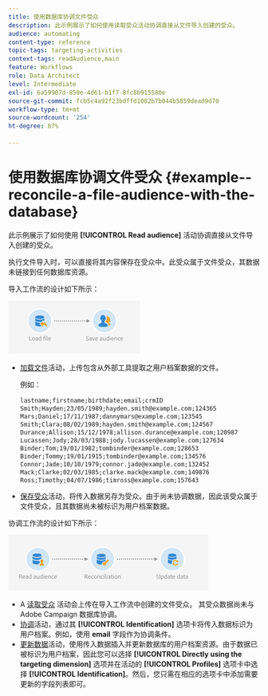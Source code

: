 ```yaml
---
title: 使用数据库协调文件受众
description: 此示例展示了如何使用读取受众活动协调直接从文件导入创建的受众。
audience: automating
content-type: reference
topic-tags: targeting-activities
context-tags: readAudience,main
feature: Workflows
role: Data Architect
level: Intermediate
exl-id: 6a59907d-850e-4d61-b1f7-8fc8b915580e
source-git-commit: fcb5c4a92f23bdffd1082b7b044b5859dead9d70
workflow-type: tm+mt
source-wordcount: '254'
ht-degree: 87%

---
```


# 使用数据库协调文件受众 {#example--reconcile-a-file-audience-with-the-database}

此示例展示了如何使用 **[!UICONTROL Read audience]** 活动协调直接从文件导入创建的受众。

执行文件导入时，可以直接将其内容保存在受众中。此受众属于文件受众，其数据未链接到任何数据库资源。

导入工作流的设计如下所示：

![](assets/readaudience_activity_example3.png)

* [加载文件](../../automating/using/load-file.md)活动，上传包含从外部工具提取之用户档案数据的文件。

  例如：

  ```
  lastname;firstname;birthdate;email;crmID
  Smith;Hayden;23/05/1989;hayden.smith@example.com;124365
  Mars;Daniel;17/11/1987;dannymars@example.com;123545
  Smith;Clara;08/02/1989;hayden.smith@example.com;124567
  Durance;Allison;15/12/1978;allison.durance@example.com;120987
  Lucassen;Jody;28/03/1988;jody.lucassen@example.com;127634
  Binder;Tom;19/01/1982;tombinder@example.com;128653
  Binder;Tommy;19/01/1915;tombinder@example.com;134576
  Connor;Jade;10/10/1979;connor.jade@example.com;132452
  Mack;Clarke;02/03/1985;clarke.mack@example.com;149876
  Ross;Timothy;04/07/1986;timross@example.com;157643
  ```

* [保存受众](../../automating/using/save-audience.md)活动，将传入数据另存为受众。由于尚未协调数据，因此该受众属于文件受众，且其数据尚未被标识为用户档案数据。

协调工作流的设计如下所示：

![](assets/readaudience_activity_example2.png)

* A [读取受众](../../automating/using/read-audience.md) 活动会上传在导入工作流中创建的文件受众。 其受众数据尚未与 Adobe Campaign 数据库协调。
* [协调](../../automating/using/reconciliation.md)活动，通过其 **[!UICONTROL Identification]** 选项卡将传入数据标识为用户档案。例如，使用 **email** 字段作为协调条件。
* [更新数据](../../automating/using/update-data.md)活动，使用传入数据插入并更新数据库的用户档案资源。由于数据已被标识为用户档案，因此您可以选择 **[!UICONTROL Directly using the targeting dimension]** 选项并在活动的 **[!UICONTROL Profiles]** 选项卡中选择 **[!UICONTROL Identification]**。然后，您只需在相应的选项卡中添加需要更新的字段列表即可。
